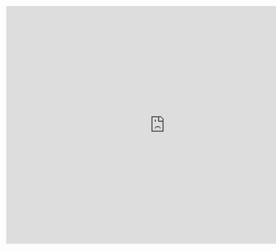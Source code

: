 <iframe src="https://data.oecd.org/chart/6Odh" width="860" height="645" style="border: 0" mozallowfullscreen="true" webkitallowfullscreen="true" allowfullscreen="true"><a href="https://data.oecd.org/chart/6Odh" target="_blank">OECD Chart: General government debt, Total, % of GDP, Annual, 2018</a></iframe>

